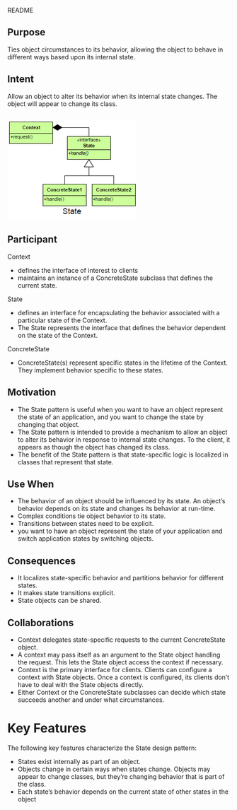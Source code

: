 README

## Purpose
Ties object circumstances to its behavior, allowing the object to behave in different ways based upon its internal state.

## Intent ##

Allow an object to alter its behavior when its internal state changes. The object will appear to change its class.

##
![alt text](./Images/State-1.md.png "State")
##

## Participant ##
Context
+	defines the interface of interest to clients
+	maintains an instance of a ConcreteState subclass that defines the current state.

State
+	defines an interface for encapsulating the behavior associated with a particular state of the Context.
+	The State represents the interface that defines the behavior dependent on the state of the Context.

ConcreteState
+	ConcreteState(s) represent specific states in the lifetime of the Context.  They implement behavior specific to these states.

## Motivation ##
+	The State pattern is useful when you want to have an object represent the state of an application, and you want to change the state by changing that object.
+	The State pattern is intended to provide a mechanism to allow an object to alter its behavior in response to internal state changes. To the client, it appears as though the object has changed its class.
+	The benefit of the State pattern is that state-specific logic is localized in classes that represent that state.

## Use When
+	The behavior of an object should be influenced by its state. An object’s behavior depends on its state and changes its behavior at run-time.
+	Complex conditions tie object behavior to its state.
+	Transitions between states need to be explicit.
+	you want to have an object represent the state of your application and switch application states by switching objects.

## Consequences ##
+	It localizes state-specific behavior and partitions behavior for different states.
+	It makes state transitions explicit.
+	State objects can be shared.

## Collaborations ##
+	Context delegates state-specific requests to the current ConcreteState object.
+	A context may pass itself as an argument to the State object handling the request.  This lets the State object access the context if necessary.
+	Context is the primary interface for clients.  Clients can configure a context with State objects.  Once a context is configured, its clients don’t have to deal with the State objects directly.
+	Either Context or the ConcreteState subclasses can decide which state succeeds another and under what circumstances.

# Key Features
The following key features characterize the State design pattern:
+	States exist internally as part of an object.
+	Objects change in certain ways when states change. Objects may appear to change classes, but they’re changing behavior that is part of the class.
+	Each state’s behavior depends on the current state of other states in the object


<!--stackedit_data:
eyJoaXN0b3J5IjpbODM0MjM3ODNdfQ==
-->
